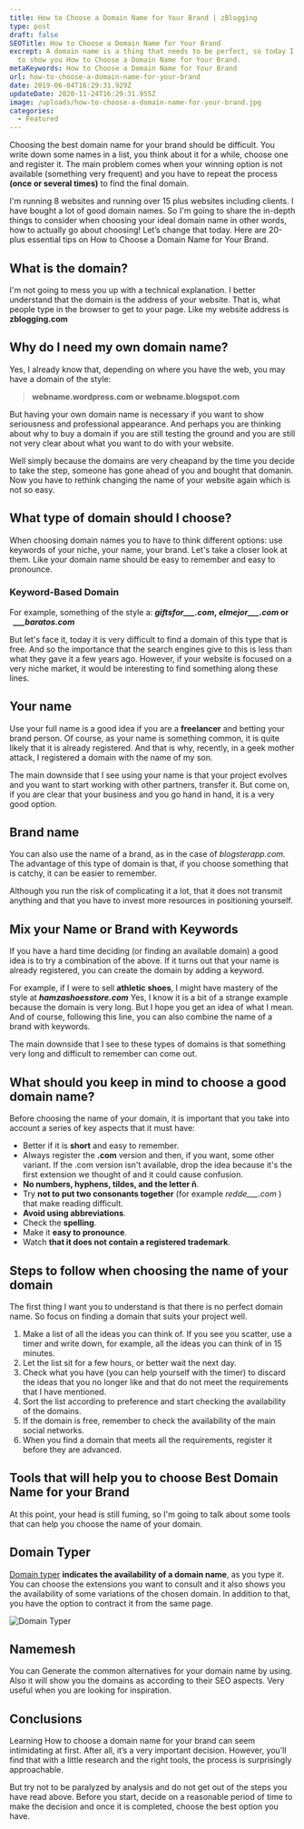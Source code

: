 ```yaml
---
title: How to Choose a Domain Name for Your Brand | zBlogging
type: post
draft: false
SEOTitle: How to Choose a Domain Name for Your Brand
excrept: A domain name is a thing that needs to be perfect, so today I'm going
  to show you How to Choose a Domain Name for Your Brand.
metaKeywords: How to Choose a Domain Name for Your Brand
url: how-to-choose-a-domain-name-for-your-brand
date: 2019-06-04T16:29:31.929Z
updateDate: 2020-11-24T16:29:31.955Z
image: /uploads/how-to-choose-a-domain-name-for-your-brand.jpg
categories:
  - Featured
---
```

Choosing the best domain name for your brand should be difficult. You write down some names in a list, you think about it for a while, choose one and register it. The main problem comes when your winning option is not available (something very frequent) and you have to repeat the process **(once or several times)** to find the final domain.

I'm running 8 websites and running over 15 plus websites including clients. I have bought a lot of good domain names. So I'm going to share the in-depth things to consider when choosing your ideal domain name in other words, how to actually go about choosing! Let’s change that today. Here are 20-plus essential tips on How to Choose a Domain Name for Your Brand.

## What is the domain?

I'm not going to mess you up with a technical explanation. I better understand that the domain is the address of your website. That is, what people type in the browser to get to your page. Like my website address is **zblogging.com**

## Why do I need my own domain name?

Yes, I already know that, depending on where you have the web, you may have a domain of the style:

> **webname.wordpress.com or webname.blogspot.com**

But having your own domain name is necessary if you want to show seriousness and professional appearance. And perhaps you are thinking about why to buy a domain if you are still testing the ground and you are still not very clear about what you want to do with your website. 

Well simply because the domains are very cheapand by the time you decide to take the step, someone has gone ahead of you and bought that domanin.  Now you have to rethink changing the name of your website again which is not so easy.

## What type of domain should I choose?

When choosing domain names you to have to think different options: use keywords of your niche, your name, your brand. Let's take a closer look at them. Like your domain name should be easy to remember and easy to pronounce.

### **Keyword-Based Domain**

For example, something of the style a: ***giftsfor___.com*, *elmejor___.com* or   *___baratos.com***

But let's face it, today it is very difficult to find a domain of this type that is free. And so the importance that the search engines give to this is less than what they gave it a few years ago. However, if your website is focused on a very niche market, it would be interesting to find something along these lines.

## **Your name**

Use your full name is a good idea if you are a **freelancer** and betting your brand person. Of course, as your name is something common, it is quite likely that it is already registered. And that is why, recently, in a geek mother attack, I registered a domain with the name of my son.

The main downside that I see using your name is that your project evolves and you want to start working with other partners, transfer it. But come on, if you are clear that your business and you go hand in hand, it is a very good option.

## **Brand name**

You can also use the name of a brand, as in the case of *blogsterapp.com.* The advantage of this type of domain is that, if you choose something that is catchy, it can be easier to remember.

Although you run the risk of complicating it a lot, that it does not transmit anything and that you have to invest more resources in positioning yourself.

## **Mix your Name or Brand with Keywords**

If you have a hard time deciding (or finding an available domain) a good idea is to try a combination of the above. If it turns out that your name is already registered, you can create the domain by adding a keyword.

For example, if I were to sell **athletic shoes**, I might have mastery of the style at ***hamzashoesstore.com*** Yes, I know it is a bit of a strange example because the domain is very long. But I hope you get an idea of ​​what I mean. And of course, following this line, you can also combine the name of a brand with keywords.

The main downside that I see to these types of domains is that something very long and difficult to remember can come out.

## What should you keep in mind to choose a good domain name?

Before choosing the name of your domain, it is important that you take into account a series of key aspects that it must have:

* Better if it is **short** and easy to remember.
* Always register the **.com** version and then, if you want, some other variant. If the .com version isn't available, drop the idea because it's the first extension we thought of and it could cause confusion.
* **No numbers, hyphens, tildes, and the letter ñ**.
* Try **not to put two consonants together** (for example *redde___.com* ) that make reading difficult.
* **Avoid using abbreviations**.
* Check the **spelling**.
* Make it **easy to pronounce**.
* Watch **that it does not contain a registered trademark**.

## Steps to follow when choosing the name of your domain

The first thing I want you to understand is that there is no perfect domain name. So focus on finding a domain that suits your project well.

1. Make a list of all the ideas you can think of. If you see you scatter, use a timer and write down, for example, all the ideas you can think of in 15 minutes.
2. Let the list sit for a few hours, or better wait the next day.
3. Check what you have (you can help yourself with the timer) to discard the ideas that you no longer like and that do not meet the requirements that I have mentioned.
4. Sort the list according to preference and start checking the availability of the domains.
5. If the domain is free, remember to check the availability of the main social networks.
6. When you find a domain that meets all the requirements, register it before they are advanced.

## Tools that will help you to choose Best Domain Name for your Brand

At this point, your head is still fuming, so I'm going to talk about some tools that can help you choose the name of your domain.

## Domain Typer

[Domain typer](https://domaintyper.com/) **indicates the availability of a domain name**, as you type it. You can choose the extensions you want to consult and it also shows you the availability of some variations of the chosen domain. In addition to that, you have the option to contract it from the same page.

![Domain Typer](/uploads/domain-typer.jpg "Domain Typer")

## Namemesh

You can Generate the common alternatives for your domain name by using. Also it will show you the domains as according to their SEO aspects. Very useful when you are looking for inspiration.

## Conclusions

Learning How to choose a domain name for your brand can seem intimidating at first. After all, it’s a very important decision. However, you’ll find that with a little research and the right tools, the process is surprisingly approachable.

But try not to be paralyzed by analysis and do not get out of the steps you have read above. Before you start, decide on a reasonable period of time to make the decision and once it is completed, choose the best option you have.